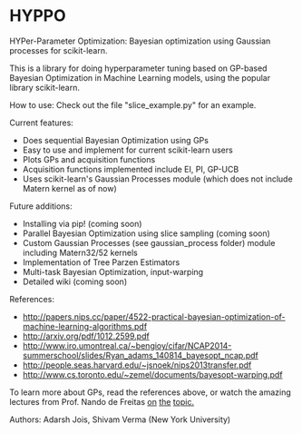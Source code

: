 # HYPPO
HYPer-Parameter Optimization: Bayesian optimization using Gaussian processes for scikit-learn.

This is a library for doing hyperparameter tuning based on GP-based Bayesian Optimization in Machine Learning models, using the popular library scikit-learn.

How to use: Check out the file "slice_example.py" for an example. 

Current features:
* Does sequential Bayesian Optimization using GPs
* Easy to use and implement for current scikit-learn users
* Plots GPs and acquisition functions
* Acquisition functions implemented include EI, PI, GP-UCB
* Uses scikit-learn's Gaussian Processes module (which does not include Matern kernel as of now)

Future additions:
* Installing via pip! (coming soon)
* Parallel Bayesian Optimization using slice sampling (coming soon)
* Custom Gaussian Processes (see gaussian_process folder) module including Matern32/52 kernels
* Implementation of Tree Parzen Estimators
* Multi-task Bayesian Optimization, input-warping
* Detailed wiki (coming soon)

References:
* http://papers.nips.cc/paper/4522-practical-bayesian-optimization-of-machine-learning-algorithms.pdf
* http://arxiv.org/pdf/1012.2599.pdf
* http://www.iro.umontreal.ca/~bengioy/cifar/NCAP2014-summerschool/slides/Ryan_adams_140814_bayesopt_ncap.pdf
* http://people.seas.harvard.edu/~jsnoek/nips2013transfer.pdf
* http://www.cs.toronto.edu/~zemel/documents/bayesopt-warping.pdf

To learn more about GPs, read the references above, or watch the amazing lectures from Prof. Nando de Freitas [on](https://www.youtube.com/watch?v=4vGiHC35j9s) [the](https://www.youtube.com/watch?v=MfHKW5z-OOA) [topic.](https://www.youtube.com/watch?v=vz3D36VXefI)

Authors:
Adarsh Jois, Shivam Verma (New York University)
